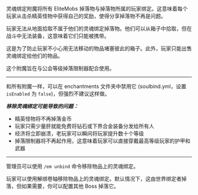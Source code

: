 灵魂绑定附魔将所有 EliteMobs 掉落物与掉落物所属的玩家绑定。这意味着每个玩家从击杀精英怪物中获得自己的奖励，使得分享掉落物不再是问题。

玩家无法从地面拾取不属于他们的灵魂绑定掉落物。他们可以从箱子中拾取，但在战斗中无法装备，这意味着它们只能被携带。

这是为了防止玩家不小心用无法移动的物品堵塞彼此的箱子。此外，玩家只能出售灵魂绑定给他们的物品。

这个附魔旨在与公会等级掉落限制器配合使用。

***

和所有附魔一样，可以在 enchantments 文件夹中禁用它 (soulbind.yml，设置 `isEnabled` 为 `false`)，但强烈不建议这样做。

***移除灵魂绑定可能导致的问题：***
- 精英怪物将不再掉落金币
- 玩家只需少量肝就能免费将钻石或下界合金装备分发给所有人
- 经济将立即崩溃，老玩家可以瞬间将玩家提升数十个等级
- 掉落限制器将不再起作用，这意味着玩家可以直接穿戴最高等级玩家的护甲和武器

***

管理员可以使用 `/em unbind` 命令移除物品上的灵魂绑定。

玩家可以使用解绑卷轴移除物品上的灵魂绑定。默认情况下，这由世界绑定者掉落，但如果需要，你可以配置其他 Boss 掉落它。